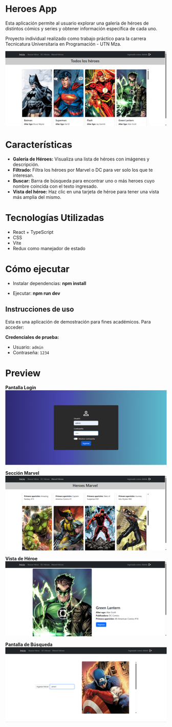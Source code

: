 # Heroes App
 Esta aplicación permite al usuario explorar una galería de héroes de distintos cómics y series y obtener información específica de cada uno.
 
 Proyecto individual realizado como trabajo práctico para la carrera Tecnicatura Universitaria en Programación - UTN Mza.
 
![Pantalla principal](./screenshots/MainScreen.png)

# Características
- **Galería de Héroes:** Visualiza una lista de héroes con imágenes y descripción.
- **Filtrado:** Filtra los héroes por Marvel o DC para ver solo los que te interesan.
- **Buscar:** Barra de búsqueda para encontrar uno o más heroes cuyo nombre coincida con el texto ingresado.
- **Vista del héroe:** Haz clic en una tarjeta de héroe para tener una vista más amplia del mismo.
 
# Tecnologías Utilizadas
 - React + TypeScript
 - CSS
 - Vite
 - Redux como manejador de estado

# Cómo ejecutar

* Instalar dependencias: **npm install**

* Ejecutar: **npm run dev**

## Instrucciones de uso
Esta es una aplicación de demostración para fines académicos. Para acceder:

**Credenciales de prueba:**
* Usuario: `admin`
* Contraseña: `1234`

# Preview

   **Pantalla Login**
   ![Pantalla login](./screenshots/LoginScreen.png)

   **Sección Marvel**
   ![Pantalla Marvel](./screenshots/MarvelHeroes.png)
   
   **Vista de Héroe**
   ![Pantalla de Héroe](./screenshots/HeroeScreen.png)

   **Pantalla de Búsqueda**
   ![Pantalla de búsqueda](./screenshots/SearchHero.png)
